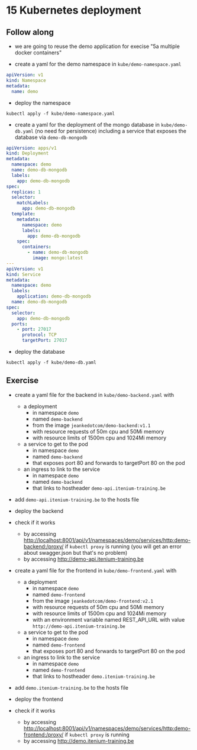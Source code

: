 # 15 Kubernetes deployment

## Follow along

* we are going to reuse the demo application for execise "5a multiple docker containers"

* create a yaml for the demo namespace in `kube/demo-namespace.yaml`

```yaml
apiVersion: v1
kind: Namespace
metadata:
  name: demo
```

* deploy the namespace

```shell
kubectl apply -f kube/demo-namespace.yaml
```

* create a yaml for the deployment of the mongo database in `kube/demo-db.yaml` (no need for persistence) including a service that exposes the database via `demo-db-mongodb`

```yaml
apiVersion: apps/v1
kind: Deployment
metadata:
  namespace: demo
  name: demo-db-mongodb
  labels:
    app: demo-db-mongodb
spec:
  replicas: 1
  selector:
    matchLabels:
      app: demo-db-mongodb
  template:
    metadata:
      namespace: demo
      labels:
        app: demo-db-mongodb
    spec:
      containers:
        - name: demo-db-mongodb
          image: mongo:latest
---
apiVersion: v1
kind: Service
metadata:
  namespace: demo
  labels:
    application: demo-db-mongodb
  name: demo-db-mongodb
spec:
  selector:
    app: demo-db-mongodb
  ports:
    - port: 27017
      protocol: TCP
      targetPort: 27017
```

* deploy the database

```shell
kubectl apply -f kube/demo-db.yaml
```

## Exercise

* create a yaml file for the backend in `kube/demo-backend.yaml` with
  * a deployment
    * in namespace `demo`
    * named `demo-backend`
    * from the image `jeankedotcom/demo-backend:v1.1`
    * with resource requests of 50m cpu and 50Mi memory
    * with resource limits of 1500m cpu and 1024Mi memory
  * a service to get to the pod
    * in namespace `demo`
    * named `demo-backend`
    * that exposes port 80 and forwards to targetPort 80 on the pod
  * an ingress to link to the service
    * in namespace `demo`
    * named `demo-backend`
    * that links to hostheader `demo-api.itenium-training.be`

* add `demo-api.itenium-training.be` to the hosts file

* deploy the backend

* check if it works
  * by accessing <http://localhost:8001/api/v1/namespaces/demo/services/http:demo-backend:/proxy/> if `kubectl proxy` is running (you will get an error about swagger.json but that's no problem)
  * by accessing <http://demo-api.itenium-training.be>
  
* create a yaml file for the frontend in `kube/demo-frontend.yaml` with
  * a deployment
    * in namespace `demo`
    * named `demo-frontend`
    * from the image `jeankedotcom/demo-frontend:v2.1`
    * with resource requests of 50m cpu and 50Mi memory
    * with resource limits of 1500m cpu and 1024Mi memory
    * with an environment variable named REST_API_URL with value `http://demo-api.itenium-training.be`
  * a service to get to the pod
    * in namespace `demo`
    * named `demo-frontend`
    * that exposes port 80 and forwards to targetPort 80 on the pod
  * an ingress to link to the service
    * in namespace `demo`
    * named `demo-frontend`
    * that links to hostheader `demo.itenium-training.be`

* add `demo.itenium-training.be` to the hosts file

* deploy the frontend

* check if it works
  * by accessing <http://localhost:8001/api/v1/namespaces/demo/services/http:demo-frontend:/proxy/> if `kubectl proxy` is running
  * by accessing <http://demo.itenium-training.be>
